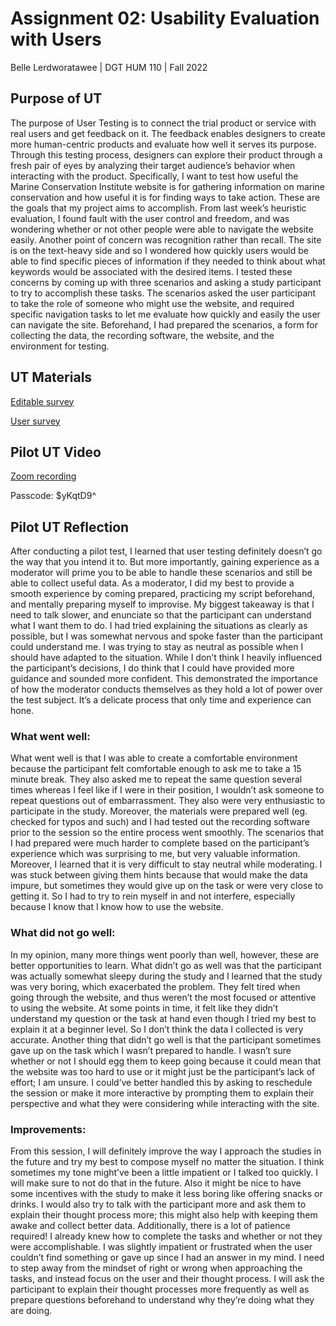 # Assignment 02: Usability Evaluation with Users
Belle Lerdworatawee | DGT HUM 110 | Fall 2022

## Purpose of UT
The purpose of User Testing is to connect the trial product or service with real users and get feedback on it. The feedback enables designers to create more human-centric products and evaluate how well it serves its purpose. Through this testing process, designers can explore their product through a fresh pair of eyes by analyzing their target audience’s behavior when interacting with the product. Specifically, I want to test how useful the Marine Conservation Institute website is for gathering information on marine conservation and how useful it is for finding ways to take action. These are the goals that my project aims to accomplish. From last week’s heuristic evaluation, I found fault with the user control and freedom, and was wondering whether or not other people were able to navigate the website easily. Another point of concern was recognition rather than recall. The site is on the text-heavy side and so I wondered how quickly users would be able to find specific pieces of information if they needed to think about what keywords would be associated with the desired items. I tested these concerns by coming up with three scenarios and asking a study participant to try to accomplish these tasks. The scenarios asked the user participant to take the role of someone who might use the website, and required specific navigation tasks to let me evaluate how quickly and easily the user can navigate the site. Beforehand, I had prepared the scenarios, a form for collecting the data, the recording software, the website, and the environment for testing. 

## UT Materials
[Editable survey](https://docs.google.com/forms/d/e/1FAIpQLSdjTTR52svx2TCQhlUEfmxaF0AwMb92DajKyyOw8cVzjx9InQ/viewform?usp=sharing) 

[User survey](https://docs.google.com/forms/d/e/1FAIpQLSdjTTR52svx2TCQhlUEfmxaF0AwMb92DajKyyOw8cVzjx9InQ/viewform)

## Pilot UT Video
[Zoom recording](https://ucla.zoom.us/rec/share/GfBDMO7C3O0T1Dwb-XKBZ2_kLBxiYQS375_rbgfAJ7WZwNRMMx0VX1S4vNdk7zXt.0LPRexNZ9u93pNii?startTime=1665360617000)

Passcode: $yKqtD9^

## Pilot UT Reflection
After conducting a pilot test, I learned that user testing definitely doesn’t go the way that you intend it to. But more importantly, gaining experience as a moderator will prime you to be able to handle these scenarios and still be able to collect useful data. As a moderator, I did my best to provide a smooth experience by coming prepared, practicing my script beforehand, and mentally preparing myself to improvise. My biggest takeaway is that I need to talk slower, and enunciate so that the participant can understand what I want them to do. I had tried explaining the situations as clearly as possible, but I was somewhat nervous and spoke faster than the participant could understand me. I was trying to stay as neutral as possible when I should have adapted to the situation. While I don’t think I heavily influenced the participant’s decisions, I do think that I could have provided more guidance and sounded more confident. This demonstrated the importance of how the moderator conducts themselves as they hold a lot of power over the test subject. It’s a delicate process that only time and experience can hone. 
### What went well:
What went well is that I was able to create a comfortable environment because the participant felt comfortable enough to ask me to take a 15 minute break. They also asked me to repeat the same question several times whereas I feel like if I were in their position, I wouldn’t ask someone to repeat questions out of embarrassment. They also were very enthusiastic to participate in the study. Moreover, the materials were prepared well (eg. checked for typos and such) and I had tested out the recording software prior to the session so the entire process went smoothly. The scenarios that I had prepared were much harder to complete based on the participant’s experience which was surprising to me, but very valuable information.  Moreover, I learned that it is very difficult to stay neutral while moderating. I was stuck between giving them hints because that would make the data impure, but sometimes they would give up on the task or were very close to getting it. So I had to try to rein myself in and not interfere, especially because I know that I know how to use the website. 
### What did not go well:
In my opinion, many more things went poorly than well, however, these are better opportunities to learn. What didn’t go as well was that the participant was actually somewhat sleepy during the study and I learned that the study was very boring, which exacerbated the problem. They felt tired when going through the website, and thus weren’t the most focused or attentive to using the website. At some points in time, it felt like they didn’t understand my question or the task at hand even though I tried my best to explain it at a beginner level. So I don’t think the data I collected is very accurate.  Another thing that didn’t go well is that the participant sometimes gave up on the task which I wasn’t prepared to handle. I wasn’t sure whether or not I should egg them to keep going because it could mean that the website was too hard to use or it might just be the participant’s lack of effort; I am unsure. I could’ve better handled this by asking to reschedule the session or make it more interactive by prompting them to explain their perspective and what they were considering while interacting with the site.
### Improvements:
From this session, I will definitely improve the way I approach the studies in the future and try my best to compose myself no matter the situation. I think sometimes my tone might’ve been a little impatient or I talked too quickly. I will make sure to not do that in the future. Also it might be nice to have some incentives with the study to make it less boring like offering snacks or drinks. I would also try to talk with the participant more and ask them to explain their thought process more; this might also help with keeping them awake and collect better data. Additionally, there is a lot of patience required! I already knew how to complete the tasks and whether or not they were accomplishable. I was slightly impatient or frustrated when the user couldn’t find something or gave up since I had an answer in my mind. I need to step away from the mindset of right or wrong when approaching the tasks, and instead focus on the user and their thought process. I will ask the participant to explain their thought processes more frequently as well as prepare questions beforehand to understand why they’re doing what they are doing.

